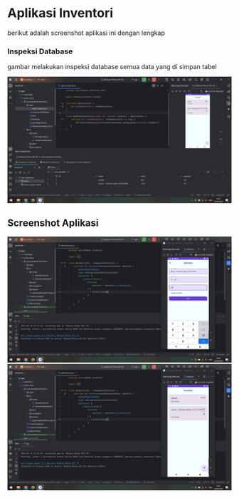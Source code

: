 # Aplikasi Inventori
berikut adalah screenshot aplikasi ini dengan lengkap

### Inspeksi Database
gambar melakukan inspeksi database semua data yang di simpan tabel

<img src="scr-inv-03.png"/>

## Screenshot Aplikasi

<img src="scr-inv-01.png"/>
<img src="scr-inv-02.png"/>

